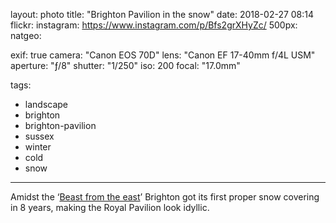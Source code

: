 layout: photo
title: "Brighton Pavilion in the snow"
date: 2018-02-27 08:14
flickr:
instagram: https://www.instagram.com/p/Bfs2grXHyZc/
500px:
natgeo:

exif: true
camera: "Canon EOS 70D"
lens: "Canon EF 17-40mm f/4L USM"
aperture: "ƒ/8"
shutter: "1/250"
iso: 200
focal: "17.0mm"

tags:
  - landscape
  - brighton
  - brighton-pavilion
  - sussex
  - winter
  - cold
  - snow
---

Amidst the ‘[Beast from the east](https://en.wikipedia.org/wiki/2018_Great_Britain_and_Ireland_cold_wave)’ Brighton got its first proper snow covering in 8 years, making the Royal Pavilion look idyllic.
